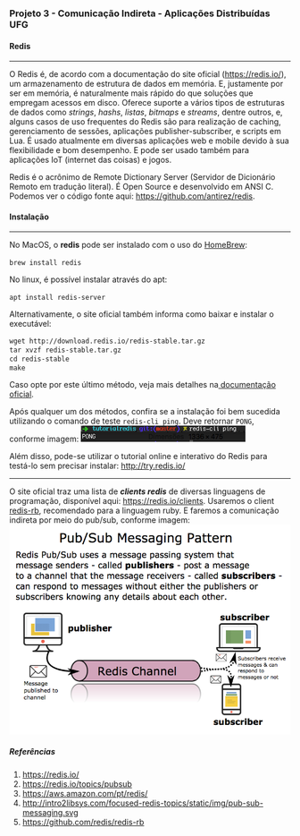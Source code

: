 ### Projeto 3 - Comunicação Indireta - Aplicações Distribuídas UFG
#### Redis
-----------

O Redis é, de acordo com a documentação do site oficial (https://redis.io/), um armazenamento de estrutura de dados em memória. 
E, justamente por ser em memória, é naturalmente mais rápido do que soluções que empregam acessos em disco.
Oferece suporte a vários tipos de estruturas de dados como *strings*, *hashs*, *listas*, *bitmaps* e *streams*, dentre outros, e, alguns casos de uso frequentes do
Redis são para realização de caching, gerenciamento de sessões, aplicações publisher-subscriber, e scripts em Lua.
É usado atualmente em diversas aplicações web e mobile devido à sua flexibilidade e bom desempenho. E pode ser usado também
para aplicações IoT (internet das coisas) e jogos.

Redis é o acrônimo de Remote Dictionary Server (Servidor de Dicionário Remoto em tradução literal). É Open Source e desenvolvido em ANSI C. Podemos ver o código fonte aqui:  https://github.com/antirez/redis.

#### Instalação
-----------
No MacOS, o **redis** pode ser instalado com o uso do [HomeBrew](https://brew.sh/index_pt-br):

`brew install redis`

No linux, é possível instalar através do apt:

`apt install redis-server`

Alternativamente, o site oficial também informa como baixar e instalar o executável:
```
wget http://download.redis.io/redis-stable.tar.gz
tar xvzf redis-stable.tar.gz
cd redis-stable
make
```
Caso opte por este último método, veja mais detalhes na[ documentação oficial](https://redis.io/topics/quickstart).

Após qualquer um dos métodos, confira se a instalação foi bem sucedida utilizando o comando de teste `redis-cli ping`. Deve retornar `PONG`, conforme imagem:
![redis-cli](imgs/ping.png "Redis-CLI")

Além disso, pode-se utilizar o tutorial online e interativo do Redis para testá-lo sem precisar instalar: http://try.redis.io/

-----------

O site oficial traz uma lista de ***clients redis*** de diversas linguagens de programação, disponível aqui: https://redis.io/clients. 
Usaremos o client [redis-rb](https://github.com/redis/redis-rb), recomendado para a linguagem ruby. E faremos a comunicação indireta por meio do pub/sub, conforme
imagem:
![redis-pubsub](imgs/redis-pubsub.png "Pub-Sub")

##### Referências
1.  https://redis.io/
2.  https://redis.io/topics/pubsub
3.  https://aws.amazon.com/pt/redis/
4.  http://intro2libsys.com/focused-redis-topics/static/img/pub-sub-messaging.svg
5.  https://github.com/redis/redis-rb